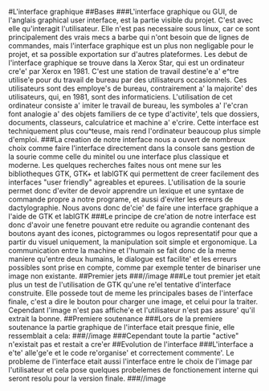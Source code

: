 #L'interface graphique
##Bases
###L'interface graphique ou GUI, de l'anglais graphical user interface, est la partie visible du projet.
C'est avec elle qu'interagit l'utilisateur.
Elle n'est pas necessaire sous linux, car ce sont principalement des vrais mecs a barbe qui n'ont besoin que de lignes de commandes, mais l'interface graphique est un plus non negligable pour le projet, et sa possible exportation sur d'autres plateformes.
Les debut de l'interface graphique se trouve dans la  Xerox Star, qui est un ordinateur cre\'e\' par Xerox en 1981. C'est une station de travail destine\'e a\' e\^tre utilise\'e pour du travail de bureau par des utilisateurs occasionnels. Ces utilisateurs sont des employe\'s de bureau, contrairement a\' la majorite\' des utilisateurs, qui, en 1981, sont des informaticiens. L'utilisation de cet ordinateur consiste a\' imiter le travail de bureau, les symboles a\' l'e\'cran font analogie a\' des objets familiers de ce type d'activite\', tels que dossiers, documents, classeurs, calculatrice et machine a\' e\'crire. Cette interface est techniquement plus cou\^teuse, mais rend l'ordinateur beaucoup plus simple d'emploi.
###La creation de notre interface nous a ouvert de nombreux choix comme faire l'interface directement dans la console sans gestion de la sourie comme celle du minitel ou une interface plus classique et moderne.
Les quelques recherches faites nous ont mene sur les bibliotheques GTK, GTK+ et lablGTK qui permettent de creer facilement des interfaces "user friendly" agreables et epurees.
L'utilisation de la sourie permet donc d'eviter de devoir apprendre un lexique et une syntaxe de commande propre a notre programe, et aussi d'eviter les erreurs de dactylographie.
Nous avons donc de\'cie\' de faire une interface graphique a l'aide de GTK et lablGTK
###Le principe de cre\'ation de notre interface est donc d'avoir une fenetre pouvant etre reduite ou agrandie contenant des boutons ayant des icones, pictogrammes ou logos representatif pour que a partir du visuel uniquement, la manipulation soit simple et ergonomique. La communication entre la machine et l'humain se fait donc de la meme maniere qu'entre deux humains, le dialogue est facilite\' et les erreurs possibles sont prise en compte, comme par exemple tenter de binariser une image non existante.
##Premier jets
###//image
###Le tout premier jet etait plus un test de l'utilisation de GTK qu'une re\'el tentative d'interface construite. Elle possede tout de meme les principales bases de l'interface finale, c'est a dire le bouton pour charger une image, et celui pour la traiter. Cependant l'image n'est pas affiche\'e et l'utilisateur n'est pas assure\' qu'il extrait la bonne.
##Premiere soutenance
###Lors de la premiere soutenance la partie graphique de l'interface etait presque finie, elle ressemblait a cela:
###//image
###Cependant toute la partie "active" n'existait pas et restait a cre\'er
##Evolution de l'interface
###L'interface a e\'te\' alle\'ge\'e et le code re\'organise\' et correctement commente\'. Le probleme de l'interface etait aussi l'interface entre le choix de l'image par l'utilisateur et cela pose quelques probelemes de fonctionement interne qui seront resolu pour la version finale.
###//image
### 
